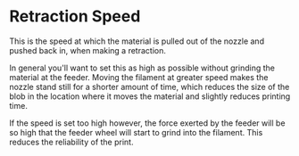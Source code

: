 Retraction Speed
====
This is the speed at which the material is pulled out of the nozzle and pushed back in, when making a retraction.

In general you'll want to set this as high as possible without grinding the material at the feeder. Moving the filament at greater speed makes the nozzle stand still for a shorter amount of time, which reduces the size of the blob in the location where it moves the material and slightly reduces printing time.

If the speed is set too high however, the force exerted by the feeder will be so high that the feeder wheel will start to grind into the filament. This reduces the reliability of the print.